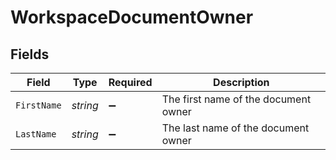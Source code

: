 # WorkspaceDocumentOwner


## Fields

| Field                                | Type                                 | Required                             | Description                          |
| ------------------------------------ | ------------------------------------ | ------------------------------------ | ------------------------------------ |
| `FirstName`                          | *string*                             | :heavy_minus_sign:                   | The first name of the document owner |
| `LastName`                           | *string*                             | :heavy_minus_sign:                   | The last name of the document owner  |